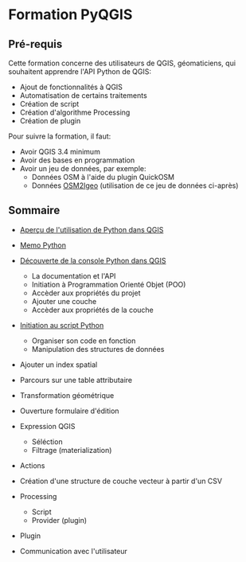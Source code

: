 # Formation PyQGIS

## Pré-requis

Cette formation concerne des utilisateurs de QGIS, géomaticiens, qui souhaitent apprendre l'API Python de QGIS:
* Ajout de fonctionnalités à QGIS
* Automatisation de certains traitements
* Création de script
* Création d'algorithme Processing
* Création de plugin

Pour suivre la formation, il faut:
* Avoir QGIS 3.4 minimum
* Avoir des bases en programmation
* Avoir un jeu de données, par exemple:
	* Données OSM à l'aide du plugin QuickOSM
	* Données [OSM2Igeo](https://github.com/igeofr/osm2igeo) (utilisation de ce jeu de données ci-après)

## Sommaire

* [Aperçu de l'utilisation de Python dans QGIS](./le_python_dans_qgis.md)
* [Memo Python](./00_memo_python.md)
* [Découverte de la console Python dans QGIS](./01_console_python.md)
    * La documentation et l'API
    * Initiation à Programmation Orienté Objet (POO)
    * Accèder aux propriétés du projet
    * Ajouter une couche
    * Accèder aux propriétés de la couche
* [Initiation au script Python](./02_fonctions_script.md)
    * Organiser son code en fonction
    * Manipulation des structures de données

* Ajouter un index spatial
* Parcours sur une table attributaire
* Transformation géométrique
* Ouverture formulaire d'édition
* Expression QGIS
    * Séléction
    * Filtrage (materialization)
* Actions
* Création d'une structure de couche vecteur à partir d'un CSV
* Processing
    * Script
    * Provider (plugin)
* Plugin
* Communication avec l'utilisateur

